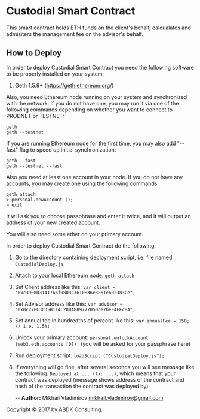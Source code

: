 # Custodial Smart Contract #

This smart contract holds ETH funds on the client's behalf, calcualates and
admisiters the management fee on the advisor's behalf. 


## How to Deploy ##

In order to deploy Custodial Smart Contract you need the following software to
be properly installed on your system:

1. Geth 1.5.9+ (https://geth.ethereum.org/)

Also, you need Ethereum node running on your system and synchronized with the
network.  If you do not have one, you may run it via one of the following
commands depending on whether you want to connect to PRODNET or TESTNET:

    geth
    geth --testnet

If you are running Ethereum node for the first time, you may also add "--fast"
flag to speed up initial synchronization:

    geth --fast
    geth --testnet --fast

Also you need at least one account in your node.  If you do not have any
accounts, you may create one using the following commands:

    geth attach
    > personal.newAccount ();
    > exit

It will ask you to choose passphrase and enter it twice, and it will output an
address of your new created account.

You will also need some ether on your primary account.

In order to deploy Custodial Smart Contract do the following:

1. Go to the directory containing deployment script, i.e. file named
   `CustodialDeploy.js`.
2. Attach to your local Ethereum node: `geth attach`
3. Set Client address like this: `var client = "0xc3900D3141766f0803C3610B36e3861e602383Ce";`
4. Set Advisor address like this: `var advisor = "0x0c27EC3CD5B114C280A889777050be7beF4FEcBA";`
5. Set annual fee in hundredths of percent like this: `var annualFee = 150; // i.e. 1.5%;`
6. Unlock your primary account:
   `personal.unlockAccount (web3.eth.accounts [0]);` (you will be
   asked for your passphrase here)
7. Run deployment script: `loadScript ("CustodialDeploy.js");`
8. If everything will go fine, after several seconds you will see message like
   the following: `Deployed at ... (tx: ...)`,
   which means that your contract was deployed (message shows address of the
   contract and hash of the transaction the contract was deployed by)
   
   
   --
**Author:** Mikhail Vladimirov <mikhail.vladimirov@gmail.com>

Copyright © 2017 by ABDK Consulting.

